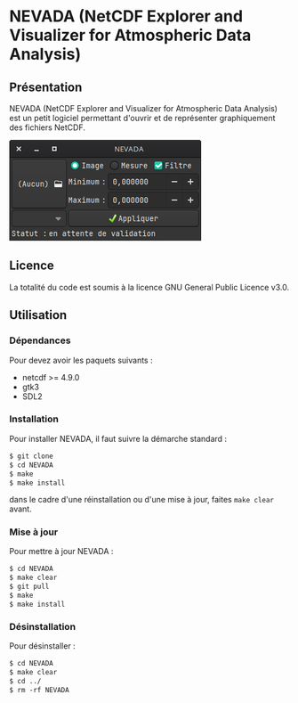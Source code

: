 # NEVADA (NetCDF Explorer and Visualizer for Atmospheric Data Analysis)

## Présentation
NEVADA (NetCDF Explorer and Visualizer for Atmospheric Data Analysis) est un petit logiciel permettant d'ouvrir et de représenter graphiquement des fichiers NetCDF.

![](nevada_presentation.png)

## Licence
La totalité du code est soumis à la licence GNU General Public Licence v3.0.

## Utilisation

### Dépendances
Pour devez avoir les paquets suivants :

 - netcdf >= 4.9.0
 - gtk3
 - SDL2

### Installation
Pour installer NEVADA, il faut suivre la démarche standard :
```
$ git clone 
$ cd NEVADA
$ make
$ make install
```
dans le cadre d'une réinstallation ou d'une mise à jour, faites `make clear` avant.

### Mise à jour
Pour mettre à jour NEVADA :
```
$ cd NEVADA
$ make clear
$ git pull
$ make
$ make install
```
### Désinstallation
Pour désinstaller :
```
$ cd NEVADA
$ make clear
$ cd ../
$ rm -rf NEVADA
```
